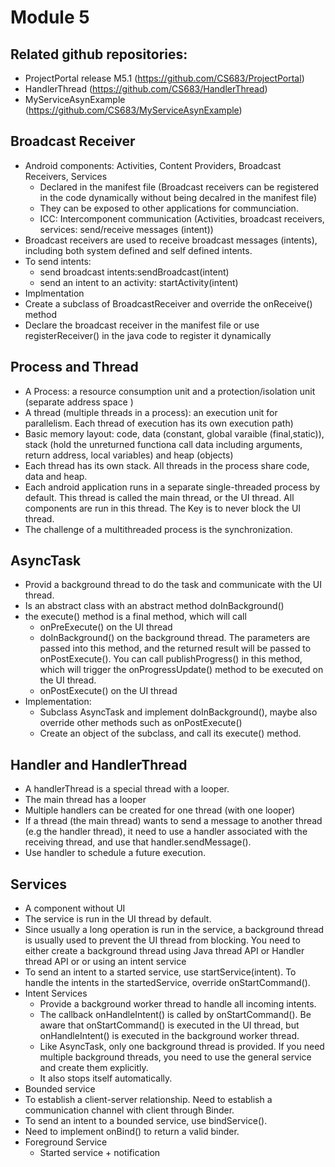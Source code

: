 # Module 5
## Related github repositories:
* ProjectPortal release M5.1 (https://github.com/CS683/ProjectPortal)
* HandlerThread (https://github.com/CS683/HandlerThread)
* MyServiceAsynExample (https://github.com/CS683/MyServiceAsynExample)
## Broadcast Receiver
* Android components: Activities, Content Providers, Broadcast Receivers, Services
  * Declared in the manifest file (Broadcast receivers can be registered in the code dynamically
  without being decalred in the manifest file)
  * They can be exposed to other applications for communciation. 
  * ICC: Intercomponent communication (Activities, broadcast receivers, services: send/receive messages (intent)) 
 * Broadcast receivers are used to receive broadcast messages (intents), including both system defined and self defined intents.
 * To send intents:
    * send broadcast intents:sendBroadcast(intent) 
    * send an intent to an activity: startActivity(intent)
 * Implmentation
  * Create a subclass of BroadcastReceiver and override the onReceive() method
  * Declare the broadcast receiver in the manifest file or use registerReceiver() in the java code to register it dynamically
 
## Process and Thread
* A Process: a resource consumption unit and a protection/isolation unit (separate address space )
* A thread (multiple threads in a process): an execution unit for parallelism. Each thread of execution has its own execution path)
* Basic memory layout: code, data (constant, global varaible (final,static)), 
 stack (hold the unreturned functiona call data including arguments, return address, local variables)  and heap (objects)  
* Each thread has its own stack. All threads in the process share code, data and heap.  
* Each android application runs in a separate single-threaded process by default. This thread is called the main thread, or the UI thread.
All components are run in this thread. The Key is to never block the UI thread. 
* The challenge of a multithreaded process is the synchronization.

## AsyncTask
* Provid a background thread to do the task and communicate with the UI thread.
* Is an abstract class with an abstract method doInBackground()
* the execute() method is a final method, which will call 
  * onPreExecute() on the UI thread
  * doInBackground() on the background thread. The parameters are passed into this method, and the returned result 
  will be passed to onPostExecute(). You can call publishProgress() in this method, which will trigger 
  the onProgressUpdate() method to be executed on the UI thread.
  * onPostExecute() on the UI thread
* Implementation:
  * Subclass AsyncTask and implement doInBackground(), maybe also override other methods such as onPostExecute()
  * Create an object of the subclass, and call its execute() method. 

## Handler and HandlerThread
* A handlerThread is a special thread with a looper.
* The main thread has a looper
* Multiple handlers can be created for one thread (with one looper)
* If a thread (the main thread) wants to send a message to another thread (e.g the handler thread), 
it need to use a handler associated with the receiving thread, and use that handler.sendMessage().
* Use handler to schedule a future execution.

## Services
* A component without UI
* The service is run in the UI thread by default.
* Since usually a long operation is run in the service, a background thread is usually used to prevent the UI thread
from blocking. You need to either create a background thread using Java thread API or Handler thread API or 
or using an intent service
* To send an intent to a started service, use startService(intent). To handle the intents in the startedService, override onStartCommand(). 
* Intent Services
  * Provide a background worker thread to handle all incoming intents.
  * The callback onHandleIntent() is called by onStartCommand(). Be aware that onStartCommand() is executed 
  in the UI thread, but onHandleIntent() is executed in the background worker thread. 
  * Like AsyncTask, only one background thread is provided. If you need multiple background threads, you need to use 
  the general service and create them explicitly.
  * It also stops itself automatically. 
* Bounded service
 * To establish a client-server relationship. Need to establish a communication channel with client through Binder.
 * To send an intent to a bounded service, use bindService(). 
 * Need to implement onBind() to return a valid binder. 
* Foreground Service
  * Started service + notification






 

 

